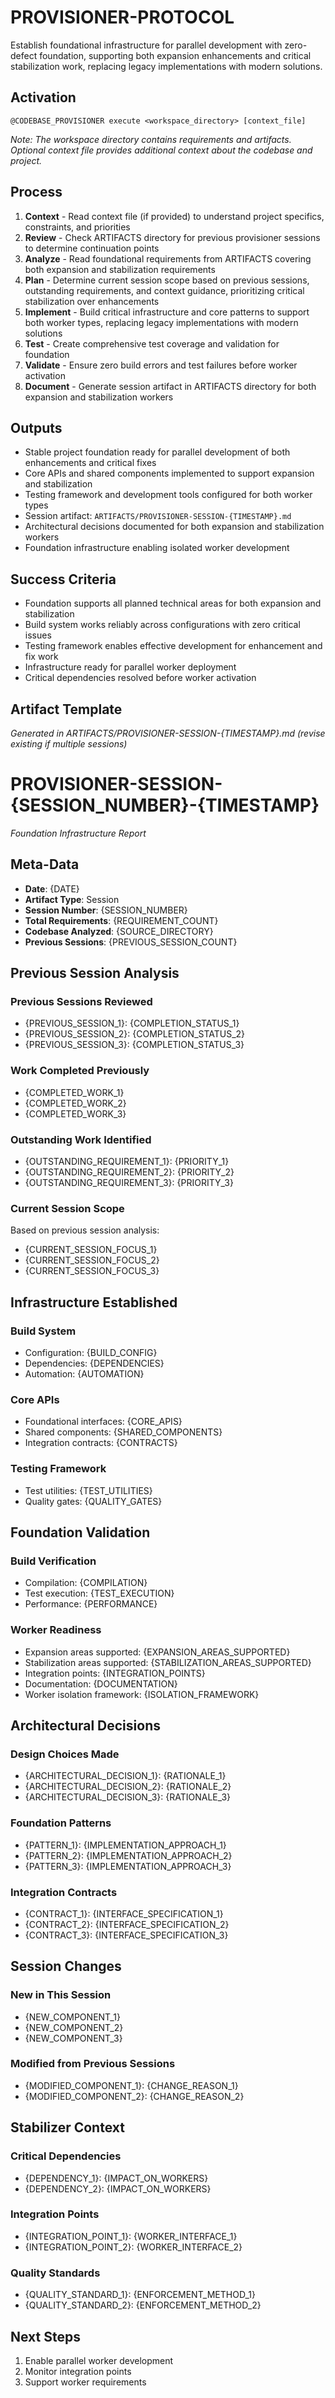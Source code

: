 # PROVISIONER-PROTOCOL

Establish foundational infrastructure for parallel development with zero-defect foundation, supporting both expansion enhancements and critical stabilization work, replacing legacy implementations with modern solutions.

## Activation
```
@CODEBASE_PROVISIONER execute <workspace_directory> [context_file]
```

*Note: The workspace directory contains requirements and artifacts. Optional context file provides additional context about the codebase and project.*

## Process
1. **Context** - Read context file (if provided) to understand project specifics, constraints, and priorities
2. **Review** - Check ARTIFACTS directory for previous provisioner sessions to determine continuation points
3. **Analyze** - Read foundational requirements from ARTIFACTS covering both expansion and stabilization requirements
4. **Plan** - Determine current session scope based on previous sessions, outstanding requirements, and context guidance, prioritizing critical stabilization over enhancements
5. **Implement** - Build critical infrastructure and core patterns to support both worker types, replacing legacy implementations with modern solutions
6. **Test** - Create comprehensive test coverage and validation for foundation
7. **Validate** - Ensure zero build errors and test failures before worker activation
8. **Document** - Generate session artifact in ARTIFACTS directory for both expansion and stabilization workers

## Outputs
- Stable project foundation ready for parallel development of both enhancements and critical fixes
- Core APIs and shared components implemented to support expansion and stabilization
- Testing framework and development tools configured for both worker types
- Session artifact: `ARTIFACTS/PROVISIONER-SESSION-{TIMESTAMP}.md`
- Architectural decisions documented for both expansion and stabilization workers
- Foundation infrastructure enabling isolated worker development

## Success Criteria
- Foundation supports all planned technical areas for both expansion and stabilization
- Build system works reliably across configurations with zero critical issues
- Testing framework enables effective development for enhancement and fix work
- Infrastructure ready for parallel worker deployment
- Critical dependencies resolved before worker activation

## Artifact Template

*Generated in ARTIFACTS/PROVISIONER-SESSION-{TIMESTAMP}.md (revise existing if multiple sessions)*

# PROVISIONER-SESSION-{SESSION_NUMBER}-{TIMESTAMP}

*Foundation Infrastructure Report*

## Meta-Data
- **Date**: {DATE}
- **Artifact Type**: Session
- **Session Number**: {SESSION_NUMBER}
- **Total Requirements**: {REQUIREMENT_COUNT}
- **Codebase Analyzed**: {SOURCE_DIRECTORY}
- **Previous Sessions**: {PREVIOUS_SESSION_COUNT}

## Previous Session Analysis
### Previous Sessions Reviewed
- {PREVIOUS_SESSION_1}: {COMPLETION_STATUS_1}
- {PREVIOUS_SESSION_2}: {COMPLETION_STATUS_2}
- {PREVIOUS_SESSION_3}: {COMPLETION_STATUS_3}

### Work Completed Previously
- {COMPLETED_WORK_1}
- {COMPLETED_WORK_2}
- {COMPLETED_WORK_3}

### Outstanding Work Identified
- {OUTSTANDING_REQUIREMENT_1}: {PRIORITY_1}
- {OUTSTANDING_REQUIREMENT_2}: {PRIORITY_2}
- {OUTSTANDING_REQUIREMENT_3}: {PRIORITY_3}

### Current Session Scope
Based on previous session analysis:
- {CURRENT_SESSION_FOCUS_1}
- {CURRENT_SESSION_FOCUS_2}
- {CURRENT_SESSION_FOCUS_3}

## Infrastructure Established
### Build System
- Configuration: {BUILD_CONFIG}
- Dependencies: {DEPENDENCIES}
- Automation: {AUTOMATION}

### Core APIs
- Foundational interfaces: {CORE_APIS}
- Shared components: {SHARED_COMPONENTS}
- Integration contracts: {CONTRACTS}

### Testing Framework
- Test utilities: {TEST_UTILITIES}
- Quality gates: {QUALITY_GATES}

## Foundation Validation
### Build Verification
- Compilation: {COMPILATION}
- Test execution: {TEST_EXECUTION}
- Performance: {PERFORMANCE}

### Worker Readiness
- Expansion areas supported: {EXPANSION_AREAS_SUPPORTED}
- Stabilization areas supported: {STABILIZATION_AREAS_SUPPORTED}
- Integration points: {INTEGRATION_POINTS}
- Documentation: {DOCUMENTATION}
- Worker isolation framework: {ISOLATION_FRAMEWORK}

## Architectural Decisions
### Design Choices Made
- {ARCHITECTURAL_DECISION_1}: {RATIONALE_1}
- {ARCHITECTURAL_DECISION_2}: {RATIONALE_2}
- {ARCHITECTURAL_DECISION_3}: {RATIONALE_3}

### Foundation Patterns
- {PATTERN_1}: {IMPLEMENTATION_APPROACH_1}
- {PATTERN_2}: {IMPLEMENTATION_APPROACH_2}
- {PATTERN_3}: {IMPLEMENTATION_APPROACH_3}

### Integration Contracts
- {CONTRACT_1}: {INTERFACE_SPECIFICATION_1}
- {CONTRACT_2}: {INTERFACE_SPECIFICATION_2}
- {CONTRACT_3}: {INTERFACE_SPECIFICATION_3}

## Session Changes
### New in This Session
- {NEW_COMPONENT_1}
- {NEW_COMPONENT_2}
- {NEW_COMPONENT_3}

### Modified from Previous Sessions
- {MODIFIED_COMPONENT_1}: {CHANGE_REASON_1}
- {MODIFIED_COMPONENT_2}: {CHANGE_REASON_2}

## Stabilizer Context
### Critical Dependencies
- {DEPENDENCY_1}: {IMPACT_ON_WORKERS}
- {DEPENDENCY_2}: {IMPACT_ON_WORKERS}

### Integration Points
- {INTEGRATION_POINT_1}: {WORKER_INTERFACE_1}
- {INTEGRATION_POINT_2}: {WORKER_INTERFACE_2}

### Quality Standards
- {QUALITY_STANDARD_1}: {ENFORCEMENT_METHOD_1}
- {QUALITY_STANDARD_2}: {ENFORCEMENT_METHOD_2}

## Next Steps
1. Enable parallel worker development
2. Monitor integration points
3. Support worker requirements